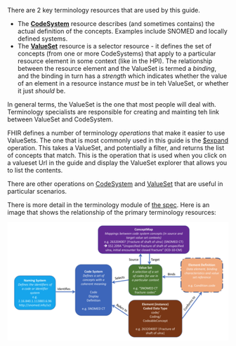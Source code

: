 

There are 2 key terminology resources that are used by this guide.

* The [**CodeSystem**](http://hl7.org/fhir/codesystem.html) resource describes (and sometimes contains) the actual definition of the concepts. Examples include SNOMED and locally defined systems.
* The [**ValueSet**](http://hl7.org/fhir/valueset.html)  resource is a selector resource - it defines the set of concepts (from one or more CodeSystems) that apply to a particular resource element in some context (like in the HPI). The relationship between the resource element and the ValueSet is termed a *binding*, and the binding in turn has a *strength* which indicates whether the value of an element in a resource instance *must* be in teh ValueSet, or whether it just *should* be.


In general terms, the ValueSet is the one that most people will deal with. Terminology specialists are responsible for creating and mainting teh link between ValueSet and CodeSystem.

FHIR defines a number of terminology *operations* that make it easier to use ValueSets. The one that is most commonly used in this guide is the [$expand]() operation. This takes a ValueSet, and potentially a filter, and returns the list of concepts that match. This is the operation that is used when you click on a valueset Url in the guide and display the ValueSet explorer that allows you to list the contents. 

There are other operations on [CodeSystem](http://hl7.org/fhir/codesystem-operations.html) and [ValueSet](http://hl7.org/fhir/valueset-operations.html) that are useful in particular scenarios.

There is more detail in the terminology module of [the spec](http://hl7.org/fhir/terminology-module.html). Here is an image that shows the relationship of the primary terminology resources:

![relationships](content/nhip/terminology.png) 

